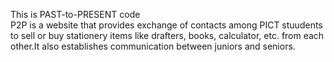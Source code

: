 This is PAST-to-PRESENT code
<br/>
P2P is a website that provides exchange of contacts among PICT stuudents to sell or buy stationery items like drafters, books, calculator, etc. from each other.It also establishes communication between juniors and seniors.